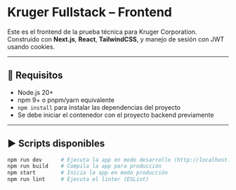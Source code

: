 # Kruger Fullstack – Frontend

Este es el frontend de la prueba técnica para Kruger Corporation.  
Construido con **Next.js**, **React**, **TailwindCSS**, y manejo de sesión con JWT usando cookies.

---

## 🚀 Requisitos

- Node.js 20+
- npm 9+ o pnpm/yarn equivalente
- `npm install` para instalar las dependencias del proyecto
- Se debe iniciar el contenedor con el proyecto backend previamente
---

## ▶️ Scripts disponibles

```bash
npm run dev      # Ejecuta la app en modo desarrollo (http://localhost:3000)
npm run build    # Compila la app para producción
npm start        # Inicia la app en modo producción
npm run lint     # Ejecuta el linter (ESLint)
